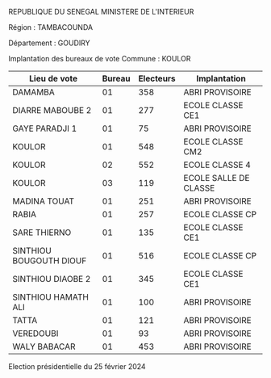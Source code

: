 REPUBLIQUE DU SENEGAL MINISTERE DE L'INTERIEUR

Région : TAMBACOUNDA

Département : GOUDIRY

Implantation des bureaux de vote Commune : KOULOR

| Lieu de vote | Bureau | Electeurs | Implantation |
| - | - | - | - |
| DAMAMBA | 01 | 358 | ABRI PROVISOIRE |
| DIARRE MABOUBE 2 | 01 | 277 | ECOLE CLASSE CE1 |
| GAYE PARADJI 1 | 01 | 75 | ABRI PROVISOIRE |
| KOULOR | 01 | 548 | ECOLE CLASSE CM2 |
| KOULOR | 02 | 552 | ECOLE CLASSE 4 |
| KOULOR | 03 | 119 | ECOLE SALLE DE CLASSE |
| MADINA TOUAT | 01 | 251 | ABRI PROVISOIRE |
| RABIA | 01 | 257 | ECOLE CLASSE CP |
| SARE THIERNO | 01 | 135 | ECOLE CLASSE CE1 |
| SINTHIOU BOUGOUTH DIOUF | 01 | 516 | ECOLE CLASSE CP |
| SINTHIOU DIAOBE 2 | 01 | 345 | ECOLE CLASSE CE1 |
| SINTHIOU HAMATH ALI | 01 | 100 | ABRI PROVISOIRE |
| TATTA | 01 | 121 | ABRI PROVISOIRE |
| VEREDOUBI | 01 | 93 | ABRI PROVISOIRE |
| WALY BABACAR | 01 | 453 | ABRI PROVISOIRE |

<!-- PageNumber="12/16" -->

Election présidentielle du 25 février 2024
